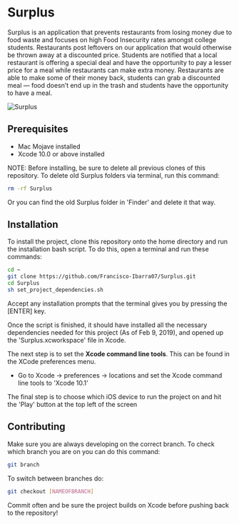 # Surplus

Surplus is an application that prevents restaurants from losing money due to food waste and focuses on high Food Insecurity rates amongst college students. Restaurants post leftovers on our application that would otherwise be thrown away at a discounted price. Students are notified that a local restaurant is offering a special deal and have the opportunity to pay a lesser price for a meal while restaurants can make extra money. Restaurants are able to make some of their money back, students can grab a discounted meal — food doesn’t end up in the trash and students have the opportunity to have a meal.

![Surplus](https://media.giphy.com/media/jSQs0TVjbQSe7RGaEt/giphy.gif)

## Prerequisites
- Mac Mojave installed
- Xcode 10.0 or above installed

NOTE: Before installing, be sure to delete all previous clones of this repository. To delete old Surplus folders via terminal, run this command:

```bash
rm -rf Surplus
```

Or you can find the old Surplus folder in 'Finder' and delete it that way.
## Installation

To install the project, clone this repository onto the home directory and run the installation bash script. To do this, open a terminal and run these commands:

```bash
cd ~
git clone https://github.com/Francisco-Ibarra07/Surplus.git
cd Surplus
sh set_project_dependencies.sh
```
Accept any installation prompts that the terminal gives you by pressing the [ENTER] key.

Once the script is finished, it should have installed all the necessary dependencies needed for this project (As of Feb 9, 2019), and opened up the 'Surplus.xcworkspace' file in Xcode. 

The next step is to set the **Xcode command line tools**. This can be found in the XCode preferences menu. 
- Go to Xcode -> preferences -> locations and set the Xcode command line tools to 'Xcode 10.1'


The final step is to choose which iOS device to run the project on and hit the 'Play' button at the top left of the screen

## Contributing
Make sure you are always developing on the correct branch. To check which branch you are on you can do this command:
```bash
git branch
```
To switch between branches do:
```bash
git checkout [NAMEOFBRANCH]
```

Commit often and be sure the project builds on Xcode before pushing back to the repository!
